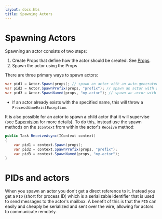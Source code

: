 ```yaml
---
layout: docs.hbs
title: Spawning Actors
---
```


# Spawning Actors

Spawning an actor consists of two steps:
1. Create Props that define how the actor should be created. See [Props](Props).
2. Spawn the actor using the Props

There are three primary ways to spawn actors:
```csharp
var pid1 = Actor.Spawn(props); // spawn an actor with an auto-generated name
var pid2 = Actor.SpawnPrefix(props, "prefix"); // spawn an actor with a prefix followed by an auto-generated name
var pid3 = Actor.SpawnNamed(props, "my-actor"); // spawn an actor with an exact name
```
  * If an actor already exists with the specified name, this will throw a `ProcessNameExistException`.

It is also possible for an actor to spawn a child actor that it will supervise (see [Supervision](Supervision) for more details). To do this, instead use the spawn methods on the `IContext` from within the actor's `Receive` method:
```csharp
public Task ReceiveAsync(IContext context)
{
    var pid1 = context.Spawn(props);
    var pid2 = context.SpawnPrefix(props, "prefix");
    var pid3 = context.SpawnNamed(props, "my-actor");
}
```

# PIDs and actors

When you spawn an actor you don't get a direct reference to it. Instead you get a `PID` (short for process ID) which is a serializable identifier that is used to send messages to the actor's mailbox. A benefit of this is that the `PID` can easily and cheaply be serialized and sent over the wire, allowing for actors to communicate remotely.

